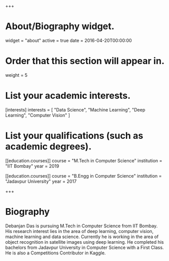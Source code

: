 +++
# About/Biography widget.
widget = "about"
active = true
date = 2016-04-20T00:00:00

# Order that this section will appear in.
weight = 5

# List your academic interests.
[interests]
  interests = [
    "Data Science",
    "Machine Learning",
    "Deep Learning",
    "Computer Vision"
  ]

# List your qualifications (such as academic degrees).
[[education.courses]]
  course = "M.Tech in Computer Science"
  institution = "IIT Bombay"
  year = 2019

[[education.courses]]
  course = "B.Engg in Computer Science"
  institution = "Jadavpur University"
  year = 2017
  
+++

# Biography

Debanjan Das is pursuing M.Tech in Computer Science from IIT Bombay. His research interest lies in the area of deep learning, computer vision, machine learning and data science. Currently he is working in the area of object recognition in satellite images using deep learning. He completed his bachelors from Jadavpur University in Computer Science with a First Class. He is also a Competitions Contributor in Kaggle.

